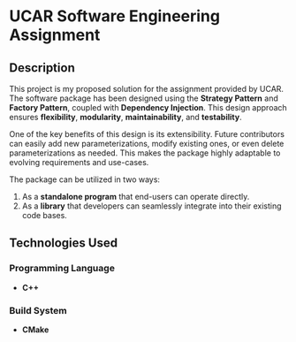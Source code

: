 # UCAR Software Engineering Assignment

## Description
This project is my proposed solution for the assignment provided by UCAR. The software package has been designed using the **Strategy Pattern** and **Factory Pattern**, coupled with **Dependency Injection**. This design approach ensures **flexibility**, **modularity**, **maintainability**, and **testability**. 

One of the key benefits of this design is its extensibility. Future contributors can easily add new parameterizations, modify existing ones, or even delete parameterizations as needed. This makes the package highly adaptable to evolving requirements and use-cases.

The package can be utilized in two ways:
1. As a **standalone program** that end-users can operate directly.
2. As a **library** that developers can seamlessly integrate into their existing code bases.

## Technologies Used
### Programming Language
- **C++**

### Build System
- **CMake**
